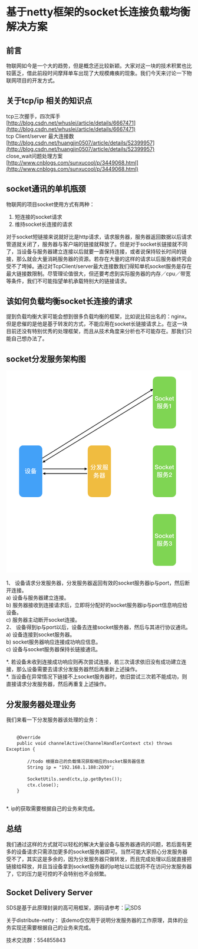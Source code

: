 # 基于netty框架的socket长连接负载均衡解决方案

## 前言
物联网如今是一个大的趋势，但是概念还比较新颖。大家对这一块的技术积累也比较匮乏，借此前段时间摩拜单车出现了大规模瘫痪的现象。我们今天来讨论一下物联网项目的开发方式。

## 关于tcp/ip 相关的知识点

tcp三次握手，四次挥手   
[http://blog.csdn.net/whuslei/article/details/6667471](http://blog.csdn.net/whuslei/article/details/6667471)    
tcp Client/server 最大连接数     
[http://blog.csdn.net/huangjin0507/article/details/52399957](http://blog.csdn.net/huangjin0507/article/details/52399957)   
close_wait问题处理方案   
[http://www.cnblogs.com/sunxucool/p/3449068.html](http://www.cnblogs.com/sunxucool/p/3449068.html)   

## socket通讯的单机瓶颈

物联网的项目socket使用方式有两种：

1. 短连接的socket请求
2. 维持socket长连接的请求

对于socket短链接来说就好比是http请求，请求服务器，服务器返回数据以后请求管道就关闭了，服务器与客户端的链接就释放了。但是对于socket长链接就不同了，当设备与服务器建立连接以后就要一直保持连接，或者说保持较长时间的链接，那么就会大量消耗服务器的资源。若存在大量的这样的请求以后服务器终究会受不了垮掉。通过对TcpClient/server最大连接数我们得知单机socket服务是存在最大链接数限制。尽管理论值很大，但还要考虑到实际服务器的内存／cpu／带宽等条件，我们不可能指望单机承载特别大的链接请求。

## 该如何负载均衡socket长连接的请求

提到负载均衡大家可能会想到很多负载均衡的框架，比如说比较出名的：nginx。但是悲催的是他是基于转发的方式，不能应用在socket长链接请求上。在这一块目前还没有特别优秀的处理框架，而且从技术角度来分析也不可能存在。那我们只能自己想办法了。


## socket分发服务架构图

![ ](/readme/WX20170615-172308@2x.png)

1、	设备请求分发服务器，分发服务器返回有效的socket服务器ip与port，然后断开连接。  
    a)	设备与服务器建立连接。  
    b)	服务器接收到连接请求后，立即将分配好的socket服务器ip与port信息响应给设备。  
    c)	服务器主动断开socket连接。  
2、	设备得到ip与port以后，设备去连接socket服务器，然后与其进行协议通讯。  
    a)	设备连接到socket服务器。  
    b)	socket服务器响应连接成功响应信息。  
    c)  设备与socket服务器保持长链接通讯。
    
*.	若设备未收到连接成功响应则再次尝试连接，若三次请求依旧没有成功建立连接，那么设备需要去请求分发服务器然后再重新上述操作。   
*.  当设备在异常情况下链接不上socket服务器时，依旧尝试三次若不能成功，则直接请求分发服务器，然后再重复上述操作。


## 分发服务器处理业务

我们来看一下分发服务器该处理的业务：

```$xslt

    @Override
    public void channelActive(ChannelHandlerContext ctx) throws Exception {

        //todo 根据自己的负载情况获取相应的socket服务器信息
        String ip = "192.168.1.188:2030";

        SocketUtils.send(ctx,ip.getBytes());
        ctx.close();
    }
    
```

*. ip的获取需要根据自己的业务来完成。

## 总结  
我们通过这样的方式就可以轻松的解决大量设备与服务器通讯的问题，若后面有更多的设备请求只需添加更多的socket服务器即可。当然可能大家担心分发服务器受不了，其实这是多余的，因为分发服务器只做转发，而且完成处理以后就直接把链接给释放，并且当设备拿到socket服务器的ip地址以后就将不在访问分发服务器了，它的压力是可控的不会特别也不会频繁。

## Socket Delivery Server 

 SDS是基于此原理封装的高可用框架，源码请参考：![SDS](https://github.com/1991wangliang/sds)


关于distribute-netty：
该demo仅仅用于说明分发服务器的工作原理，具体的业务实现还需要根据自己的业务来完成。

技术交流群：554855843

